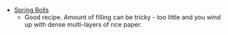 * [Spring Rolls](https://www.allrecipes.com/recipe/24239/vietnamese-fresh-spring-rolls/)
  * Good recipe. Amount of filling can be tricky - too little and you wind up with dense multi-layers of rice paper.
